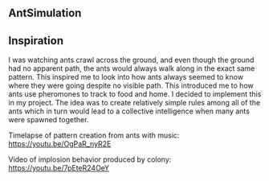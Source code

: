 ## AntSimulation


## Inspiration
I was watching ants crawl across the ground, and even though the ground had no apparent path, the ants would always walk along in the exact same pattern. This inspired me to look into how ants always seemed to know where they were going despite no visible path. This introduced me to how ants use pheromones to track to food and home. I decided to implement this in my project. The idea was to create relatively simple rules among all of the ants which in turn would lead to a collective intelligence when many ants were spawned together.

Timelapse of pattern creation from ants with music: https://youtu.be/OgPaR_nyR2E

Video of implosion behavior produced by colony: https://youtu.be/7pEteR24OeY
